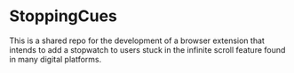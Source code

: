 # StoppingCues
This is a shared repo for the development of a browser extension that intends to add a stopwatch to users stuck in the infinite scroll feature found in many digital platforms.
